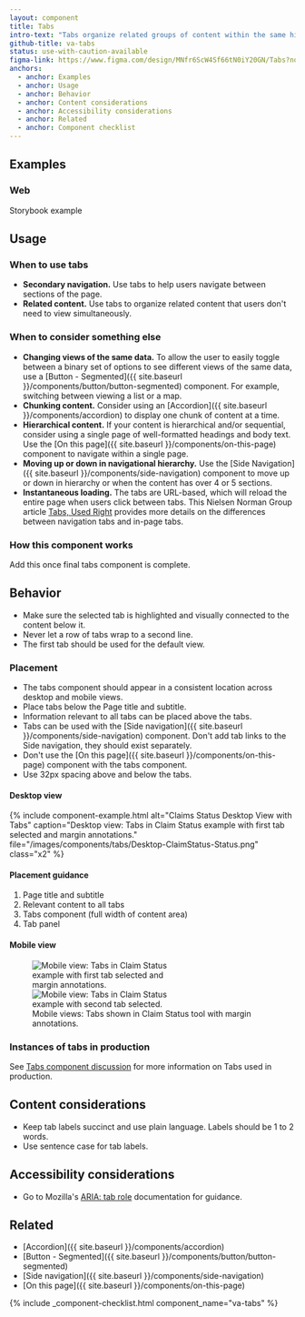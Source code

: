 ```yaml
---
layout: component
title: Tabs
intro-text: "Tabs organize related groups of content within the same hierarchy into parallel views that a user can easily navigate between." 
github-title: va-tabs
status: use-with-caution-available
figma-link: https://www.figma.com/design/MNfr6ScW4Sf66tN0iY20GN/Tabs?node-id=24991-2000
anchors:
  - anchor: Examples
  - anchor: Usage
  - anchor: Behavior
  - anchor: Content considerations
  - anchor: Accessibility considerations
  - anchor: Related
  - anchor: Component checklist
---
```


## Examples

### Web
Storybook example

## Usage

### When to use tabs

* **Secondary navigation.** Use tabs to help users navigate between sections of the page.
* **Related content.** Use tabs to organize related content that users don't need to view simultaneously.

### When to consider something else

* **Changing views of the same data.** To allow the user to easily toggle between a binary set of options to see different views of the same data, use a [Button - Segmented]({{ site.baseurl }}/components/button/button-segmented) component. For example, switching between viewing a list or a map.
* **Chunking content.** Consider using an [Accordion]({{ site.baseurl }}/components/accordion) to display one chunk of content at a time.
* **Hierarchical content.** If your content is hierarchical and/or sequential, consider using a single page of well-formatted headings and body text. Use the [On this page]({{ site.baseurl }}/components/on-this-page) component to navigate within a single page. 
* **Moving up or down in navigational hierarchy.** Use the [Side Navigation]({{ site.baseurl }}/components/side-navigation) component to move up or down in hierarchy or when the content has over 4 or 5 sections.
* **Instantaneous loading.** The tabs are URL-based, which will reload the entire page when users click between tabs. This Nielsen Norman Group article [Tabs, Used Right](https://www.nngroup.com/articles/tabs-used-right/) provides more details on the differences between navigation tabs and in-page tabs.  

### How this component works

Add this once final tabs component is complete.

## Behavior

* Make sure the selected tab is highlighted and visually connected to the content below it.
* Never let a row of tabs wrap to a second line.
* The first tab should be used for the default view.

### Placement

* The tabs component should appear in a consistent location across desktop and mobile views.
* Place tabs below the Page title and subtitle. 
* Information relevant to all tabs can be placed above the tabs.
* Tabs can be used with the [Side navigation]({{ site.baseurl }}/components/side-navigation) component. Don't add tab links to the Side navigation, they should exist separately.
* Don't use the [On this page]({{ site.baseurl }}/components/on-this-page) component with the tabs component.
* Use 32px spacing above and below the tabs.

#### Desktop view

{% include component-example.html alt="Claims Status Desktop View with Tabs" caption="Desktop view: Tabs in Claim Status example with first tab selected and margin annotations." file="/images/components/tabs/Desktop-ClaimStatus-Status.png" class="x2" %}

#### Placement guidance
<ol>
<li>Page title and subtitle</li>
<li>Relevant content to all tabs</li>
<li>Tabs component (full width of content area)</li>
<li>Tab panel</li>
</ol>

#### Mobile view

<figure class="site-component-example">
  <img src="{{ site.baseurl }}/images/components/tabs/Mobile-ClaimStatus-Status.png" alt="Mobile view: Tabs in Claim Status example with first tab selected and margin annotations." class="site-component-example__image" style="max-width:256px">
  <img src="{{ site.baseurl }}/images/components/tabs/Mobile-ClaimStatus-Files.png" alt="Mobile view: Tabs in Claim Status example with second tab selected." class="site-component-example__image" style="max-width:256px">
  <figcaption class="site-component-example__caption">Mobile views: Tabs shown in Claim Status tool with margin annotations.</figcaption>
</figure>

### Instances of tabs in production

See [Tabs component discussion](https://github.com/department-of-veterans-affairs/vets-design-system-documentation/discussions/4443) for more information on Tabs used in production.

## Content considerations

* Keep tab labels succinct and use plain language. Labels should be 1 to 2 words.
* Use sentence case for tab labels.

## Accessibility considerations

* Go to Mozilla's [ARIA: tab role](https://developer.mozilla.org/en-US/docs/Web/Accessibility/ARIA/Roles/tab_role) documentation for guidance.

## Related

* [Accordion]({{ site.baseurl }}/components/accordion)
* [Button - Segmented]({{ site.baseurl }}/components/button/button-segmented)
* [Side navigation]({{ site.baseurl }}/components/side-navigation)
* [On this page]({{ site.baseurl }}/components/on-this-page)

{% include _component-checklist.html component_name="va-tabs" %}
